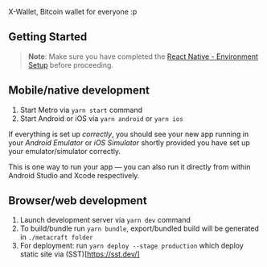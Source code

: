 X-Wallet, Bitcoin wallet for everyone :p

## Getting Started

>**Note**: Make sure you have completed the [React Native - Environment Setup](https://reactnative.dev/docs/environment-setup) before proceeding.


## Mobile/native development 
1. Start Metro via `yarn start` command
2. Start Android or iOS via `yarn android` or `yarn ios`

If everything is set up _correctly_, you should see your new app running in your _Android Emulator_ or _iOS Simulator_ shortly provided you have set up your emulator/simulator correctly.

This is one way to run your app — you can also run it directly from within Android Studio and Xcode respectively.

## Browser/web development
1. Launch development server via `yarn dev` command
2. To build/bundle run `yarn bundle`, export/bundled build will be generated in `./metacraft folder`
3. For deployment: run `yarn deploy --stage production` which deploy static site via (SST)[https://sst.dev/] 
